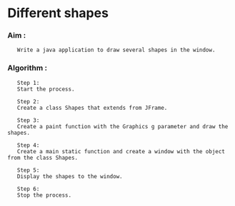 # Different shapes

### Aim :
       Write a java application to draw several shapes in the window.
       
### Algorithm :
       
       Step 1:
       Start the process.
       
       Step 2:
       Create a class Shapes that extends from JFrame.
       
       Step 3:
       Create a paint function with the Graphics g parameter and draw the shapes.
       
       Step 4:
       Create a main static function and create a window with the object from the class Shapes.
       
       Step 5:
       Display the shapes to the window.
       
       Step 6:
       Stop the process.